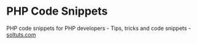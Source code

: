 # PHP Code Snippets
PHP code snippets for PHP developers - 
Tips, tricks and code snippets - [soltuts.com](https://soltuts.com/)
